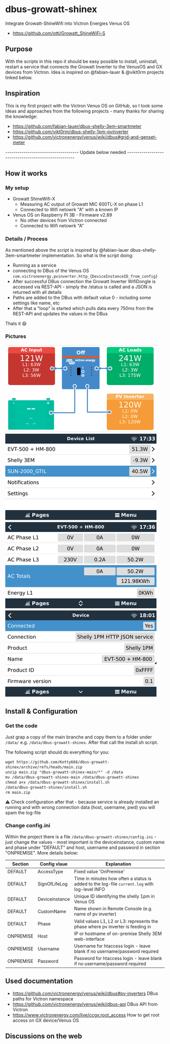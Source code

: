 # dbus-growatt-shinex
Integrate Growatt-ShineWifi into Victron Energies Venus OS
 - https://github.com/otti/Growatt_ShineWiFi-S

## Purpose
With the scripts in this repo it should be easy possible to install, uninstall, restart a service that connects the Growatt Inverter to the VenusOS and GX devices from Victron.
Idea is inspired on @fabian-lauer & @vikt0rm projects linked below.



## Inspiration
This is my first project with the Victron Venus OS on GitHub, so I took some ideas and approaches from the following projects - many thanks for sharing the knowledge:
- https://github.com/fabian-lauer/dbus-shelly-3em-smartmeter
- https://github.com/vikt0rm/dbus-shelly-1pm-pvinverter
- https://github.com/victronenergy/venus/wiki/dbus#grid-and-genset-meter



------------------------------------ Update below needed ----------------------------------------------------

## How it works
### My setup
- Growatt ShineWifi-X
  - Measuring AC output of Growatt MIC 600TL-X on phase L1
  - Connected to Wifi netowrk "A" with a known IP
- Venus OS on Raspberry PI 3B - Firmware v2.89
  - No other devices from Victron connected
  - Connected to Wifi netowrk "A"

### Details / Process
As mentioned above the script is inspired by @fabian-lauer dbus-shelly-3em-smartmeter implementation.
So what is the script doing:
- Running as a service
- connecting to DBus of the Venus OS `com.victronenergy.pvinverter.http_{DeviceInstanceID_from_config}`
- After successful DBus connection the Growatt Inverter WifiDongle is accessed via REST-API - simply the /status is called and a JSON is returned with all details
- Paths are added to the DBus with default value 0 - including some settings like name, etc
- After that a "loop" is started which pulls data every 750ms from the REST-API and updates the values in the DBus

Thats it 😄

### Pictures
![Tile Overview](img/venus-os-tile-overview.PNG)
![Remote Console - Overview](img/venus-os-remote-console-overview.PNG) 
![SmartMeter - Values](img/venus-os-shelly1pm-pvinverter.PNG)
![SmartMeter - Device Details](img/venus-os-shelly1pm-pvinverter-devicedetails.PNG)


## Install & Configuration
### Get the code
Just grap a copy of the main branche and copy them to a folder under `/data/` e.g. `/data/dbus-growatt-shinex`.
After that call the install.sh script.

The following script should do everything for you:
```
wget https://github.com/Kotty666/dbus-growatt-shinex/archive/refs/heads/main.zip
unzip main.zip "dbus-growatt-shinex-main/*" -d /data
mv /data/dbus-growatt-shinex-main /data/dbus-growatt-shinex
chmod a+x /data/dbus-growatt-shinex/install.sh
/data/dbus-growatt-shinex/install.sh
rm main.zip
```
⚠️ Check configuration after that - because service is already installed an running and with wrong connection data (host, username, pwd) you will spam the log-file

### Change config.ini
Within the project there is a file `/data/dbus-growatt-shinex/config.ini` - just change the values - most important is the deviceinstance, custom name and phase under "DEFAULT" and host, username and password in section "ONPREMISE". More details below:

| Section  | Config vlaue | Explanation |
| ------------- | ------------- | ------------- |
| DEFAULT  | AccessType | Fixed value 'OnPremise' |
| DEFAULT  | SignOfLifeLog  | Time in minutes how often a status is added to the log-file `current.log` with log-level INFO |
| DEFAULT  | Deviceinstance | Unique ID identifying the shelly 1pm in Venus OS |
| DEFAULT  | CustomName | Name shown in Remote Console (e.g. name of pv inverter) |
| DEFAULT  | Phase | Valid values L1, L2 or L3: represents the phase where pv inverter is feeding in |
| ONPREMISE  | Host | IP or hostname of on-premise Shelly 3EM web-interface |
| ONPREMISE  | Username | Username for htaccess login - leave blank if no username/password required |
| ONPREMISE  | Password | Password for htaccess login - leave blank if no username/password required |



## Used documentation
- https://github.com/victronenergy/venus/wiki/dbus#pv-inverters   DBus paths for Victron namespace
- https://github.com/victronenergy/venus/wiki/dbus-api   DBus API from Victron
- https://www.victronenergy.com/live/ccgx:root_access   How to get root access on GX device/Venus OS

## Discussions on the web


